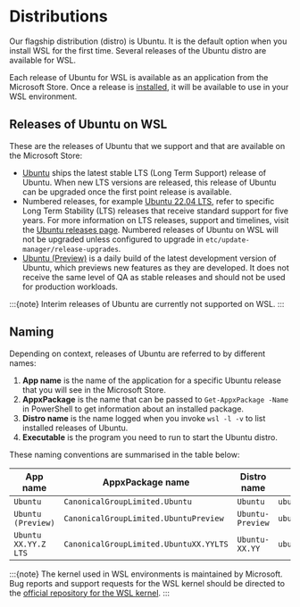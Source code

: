 # Distributions

Our flagship distribution (distro) is Ubuntu. It is the default option when you install WSL for the first time. Several releases of the Ubuntu distro are available for WSL.


Each release of Ubuntu for WSL is available as an application from the Microsoft Store. Once a release is [installed](https://documentation.ubuntu.com/wsl/en/latest/howto/install-ubuntu-wsl2/#method-1-microsoft-store-application), it will be available to use in your WSL environment. 

## Releases of Ubuntu on WSL
These are the releases of Ubuntu that we support and that are available on the Microsoft Store:

- [Ubuntu](https://apps.microsoft.com/detail/9PDXGNCFSCZV?hl=en-us&gl=US) ships the latest stable LTS (Long Term Support) release of Ubuntu. When new LTS versions are released, this release of Ubuntu can be upgraded once the first point release is available.
- Numbered releases, for example [Ubuntu 22.04 LTS](https://apps.microsoft.com/detail/9PN20MSR04DW?hl=en-us&gl=US), refer to specific Long Term Stability (LTS) releases that receive standard support for five years. For more information on LTS releases, support and timelines, visit the [Ubuntu releases page](https://wiki.ubuntu.com/Releases). Numbered releases of Ubuntu on WSL will not be upgraded unless configured to upgrade in `etc/update-manager/release-upgrades`.
- [Ubuntu (Preview)](https://apps.microsoft.com/detail/9P7BDVKVNXZ6?hl=en-us&gl=US) is a daily build of the latest development version of Ubuntu, which previews new features as they are developed. It does not receive the same level of QA as stable releases and should not be used for production workloads.

:::{note}
Interim releases of Ubuntu are currently not supported on WSL.
:::

## Naming
Depending on context, releases of Ubuntu are referred to by different names: 

1. **App name** is the name of the application for a specific Ubuntu release that you will see in the Microsoft Store.  
2. **AppxPackage** is the name that can be passed to `Get-AppxPackage -Name` in PowerShell to get information about an installed package. 
3. **Distro name** is the name logged when you invoke `wsl -l -v` to list installed releases of Ubuntu.  
4. **Executable** is the program you need to run to start the Ubuntu distro.

These naming conventions are summarised in the table below:

| App name             | AppxPackage name                       | Distro name      | Executable          |
| -------------------- | -------------------------------------- | ---------------- | ------------------- |
| `Ubuntu`             | `CanonicalGroupLimited.Ubuntu`         | `Ubuntu`         | `ubuntu.exe`        |
| `Ubuntu (Preview)`   | `CanonicalGroupLimited.UbuntuPreview`  | `Ubuntu-Preview` | `ubuntupreview.exe` |
| `Ubuntu XX.YY.Z LTS` | `CanonicalGroupLimited.UbuntuXX.YYLTS` | `Ubuntu-XX.YY`   | `ubuntuXXYY.exe`    |

:::{note}
The kernel used in WSL environments is maintained by Microsoft.
Bug reports and support requests for the WSL kernel should be directed to the [official repository for the WSL kernel](https://github.com/microsoft/WSL2-Linux-Kernel).
:::
